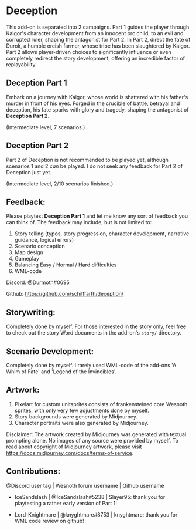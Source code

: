 # Deception

This add-on is separated into 2 campaigns. Part 1 guides the player through Kalgor's character development from an innocent orc child, to an evil and corrupted ruler, shaping the antagonist for Part 2. In Part 2, direct the fate of Durok, a humble orcish farmer, whose tribe has been slaughtered by Kalgor.
Part 2 allows player-driven choices to significantly influence or even completely redirect the story development, offering an incredible factor of replayability.

## Deception Part 1

Embark on a journey with Kalgor, whose world is shattered with his father's murder in front of his eyes. Forged in the crucible of battle, betrayal and deception, his fate sparks with glory and tragedy, shaping the antagonist of <b>Deception Part 2</b>.

(Intermediate level, 7 scenarios.)

## Deception Part 2

Part 2 of Deception is not recommended to be played yet, although scenarios 1 and 2 <i>can</i> be played. I do not seek any feedback for Part 2 of Deception just yet.

(Intermediate level, 2/10 scenarios finished.)

## Feedback:

Please playtest <b>Deception Part 1</b> and let me know any sort of feedback you can think of. The feedback may 
include, but is not limited to:

1. Story telling (typos, story progression, character development, narrative guidance, logical errors)
2. Scenario conception
3. Map design
4. Gameplay
5. Balancing Easy / Normal / Hard difficulties
6. WML-code
   
Discord: @Durmoth#0695

Github: https://github.com/schilffarth/deception/

## Storywriting:

Completely done by myself. For those interested in the story only, feel free to check out the story Word documents in the add-on's `story/` directory.

## Scenario Development:

Completely done by myself. I rarely used WML-code of the add-ons 'A Whim of Fate' and 'Legend of the Invincibles'.

## Artwork:

1. Pixelart for custom unitsprites consists of frankensteined core Wesnoth sprites, with only very few 
adjustments done by myself.
2. Story backgrounds were generated by Midjourney.
3. Character portraits were also generated by Midjourney.

Disclaimer: The artwork created by Midjourney was generated with textual prompting alone. No images of any source were 
provided by myself.
   To read about copyright of Midjourney artwork, please visit https://docs.midjourney.com/docs/terms-of-service.

## Contributions:

@Discord user tag | Wesnoth forum username | Github username

- IceSandslash | @IceSandslash#5238 | Slayer95: thank you for playtesting a rather early version of Part 1!

- Lord-Knightmare | @knyghtmare#8753 | knyghtmare: thank you for WML code review on github!
